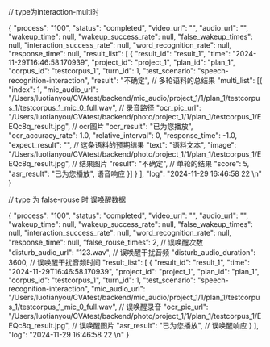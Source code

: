 // type为interaction-multi时

{
    "process": "100",
    "status": "completed",
    "video_url": "",
    "audio_url": "",
    "wakeup_time": null,
    "wakeup_success_rate": null,
    "false_wakeup_times": null,
    "interaction_success_rate": null,
    "word_recognition_rate": null,
    "response_time": null,
    "result_list": [
        {
            "result_id": "result_1",
            "time": "2024-11-29T16:46:58.170939",
            "project_id": "project_1",
            "plan_id": "plan_1",
            "corpus_id": "testcorpus_1",
            "turn_id": 1,
            "test_scenario": "speech-recognition-interaction",
            "result": "不确定", // 多轮语料的总结果
            "multi_list": [{
              "index": 1,
              "mic_audio_url": "/Users/luotianyou/CVAtest/backend/mic_audio/project_1/1/plan_1/testcorpus_1/testcorpus_1_mic_0_full.wav", // 录音路径
              "ocr_pic_url": "/Users/luotianyou/CVAtest/backend/photo/project_1/1/plan_1/testcorpus_1/EEQc8q_result.jpg", // ocr图片
              "ocr_result": "已为您播放",
              "ocr_accuracy_rate": 1.0,
              "relative_interval": 0,
              "response_time": -1.0,
              "expect_result": "", // 这条语料的预期结果
              "text": "语料文本",
              "image": "/Users/luotianyou/CVAtest/backend/photo/project_1/1/plan_1/testcorpus_1/EEQc8q_result.jpg", // 结果图片
              "result": "不确定", // 单轮的结果
              "score": 5,
              "asr_result": "已为您播放", 语音响应
            }]
        }
    ],
    "log": "2024-11-29 16:46:58  22  \n"
}


// type 为 false-rouse 时 误唤醒数据

{
    "process": "100",
    "status": "completed",
    "video_url": "",
    "audio_url": "",
    "wakeup_time": null,
    "wakeup_success_rate": null,
    "false_wakeup_times": null,
    "interaction_success_rate": null,
    "word_recognition_rate": null,
    "response_time": null,
    “false_rouse_times”: 2, // 误唤醒次数
    "disturb_audio_url": "123.wav", // 误唤醒干扰音频
    "disturb_audio_duration": 3600, // 误唤醒干扰音频时间
    "result_list": [
        {
            "result_id": "result_1",
            "time": "2024-11-29T16:46:58.170939",
            "project_id": "project_1",
            "plan_id": "plan_1",
            "corpus_id": "testcorpus_1",
            "turn_id": 1,
            "test_scenario": "speech-recognition-interaction",
            "mic_audio_url": "/Users/luotianyou/CVAtest/backend/mic_audio/project_1/1/plan_1/testcorpus_1/testcorpus_1_mic_0_full.wav", // 误唤醒录音
            "ocr_pic_url": "/Users/luotianyou/CVAtest/backend/photo/project_1/1/plan_1/testcorpus_1/EEQc8q_result.jpg", // 误唤醒图片
            "asr_result": "已为您播放", // 误唤醒响应
        }
    ],
    "log": "2024-11-29 16:46:58  22  \n"
}